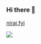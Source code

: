 ### Hi there 👋

[niraj.fyi](https://niraj.fyi)

![](https://komarev.com/ghpvc/?username=niraj8&style=pixel)
